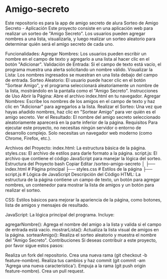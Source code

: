 # Amigo-secreto
Este repositorio es para la app de amigo secreto de alura
Sorteo de Amigo Secreto - Aplicación
Este proyecto consiste en una aplicación web para realizar un sorteo de "Amigo Secreto". Los usuarios pueden agregar nombres a una lista, visualizarla, y luego realizar un sorteo aleatorio para determinar quién será el amigo secreto de cada uno.

Funcionalidades:
Agregar Nombres: Los usuarios pueden escribir un nombre en el campo de texto y agregarlo a una lista al hacer clic en el botón "Adicionar".
Validación de Entrada: Si el campo de texto está vacío, el programa muestra una alerta solicitando un nombre válido.
Visualizar la Lista: Los nombres ingresados se muestran en una lista debajo del campo de entrada.
Sorteo Aleatorio: El usuario puede hacer clic en el botón "Sortear Amigo", y el programa seleccionará aleatoriamente un nombre de la lista, mostrándolo en la pantalla como el "Amigo Secreto".
Instrucciones de Uso
Abrir la Página: Abre el archivo index.html en tu navegador.
Agregar Nombres: Escribe los nombres de los amigos en el campo de texto y haz clic en "Adicionar" para agregarlos a la lista.
Realizar el Sorteo: Una vez que hayas añadido nombres, haz clic en "Sortear Amigo" para ver quién es el amigo secreto.
Ver el Resultado: El nombre del amigo secreto seleccionado aleatoriamente aparecerá en la parte inferior de la página.
Requisitos
Para ejecutar este proyecto, no necesitas ningún servidor o entorno de desarrollo complejo. Solo necesitas un navegador web moderno (como Chrome, Firefox, etc.).

Archivos del Proyecto:
index.html: La estructura básica de la página.
styles.css: El archivo de estilos para darle formato a la página.
script.js: El archivo que contiene el código JavaScript para manejar la lógica del sorteo.
Estructura del Proyecto
bash
Copiar
Editar
/sorteo-amigo-secreto
│
├── index.html      # Página principal
├── styles.css      # Estilos de la página
├── script.js       # Lógica de JavaScript
Descripción del Código
HTML: La estructura de la página contiene un campo de texto, un botón para agregar nombres, un contenedor para mostrar la lista de amigos y un botón para realizar el sorteo.

CSS: Estilos básicos para mejorar la apariencia de la página, como botones, lista de amigos y mensajes de resultado.

JavaScript: La lógica principal del programa. Incluye:

agregarNombre(): Agrega el nombre del amigo a la lista y valida si el campo de entrada está vacío.
mostrarLista(): Actualiza la lista visual de amigos en la página.
sortearAmigo(): Realiza el sorteo aleatorio y muestra el nombre del "Amigo Secreto".
Contribuciones
Si deseas contribuir a este proyecto, por favor sigue estos pasos:

Realiza un fork del repositorio.
Crea una nueva rama (git checkout -b feature-nombre).
Realiza tus cambios y haz commit (git commit -am 'Agrega una nueva característica').
Empuja a la rama (git push origin feature-nombre).
Crea un pull request.
